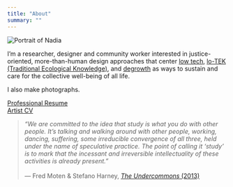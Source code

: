 ```yaml
---
title: "About"
summary: ""
---
```


![Portrait of Nadia](/images/nadia-profile2.jpg)

I’m a researcher, designer and community worker interested in justice-oriented, more-than-human design approaches that center [low tech](https://solar.lowtechmagazine.com/low-tech-solutions/), [lo-TEK (Traditional Ecological Knowledge)](https://www.lo-tek.com/), and [degrowth](https://static1.squarespace.com/static/59bc0e610abd04bd1e067ccc/t/5cb6db356e9a7f14e5322a62/1555487546989/Hickel+-+Degrowth%2C+A+Theory+of+Radical+Abundance.pdf) as ways to sustain and care for the collective well-being of all life.

I also make photographs.

<a href="/pdfs/ProfessionalResume-NadiaMariyanSmith.pdf" target="_blank" rel="noopener">Professional Resume</a><br>
<a href="/pdfs/ArtistCV-NadiaMariyanSmith.pdf" target="_blank" rel="noopener">Artist CV</a>


> *“We are committed to the idea that study is what you do with other people. It’s talking and walking around with other people, working, dancing, suffering, some irreducible convergence of all three, held under the name of speculative practice. The point of calling it ‘study’ is to mark that the incessant and irreversible intellectuality of these activities is already present.”*
> <br>
> <br>
— Fred Moten & Stefano Harney, [*The Undercommons* (2013)](https://www.minorcompositions.info/wp-content/uploads/2013/04/undercommons-web.pdf)
